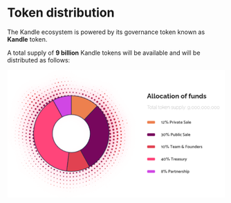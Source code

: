 # Token distribution

The Kandle ecosystem is powered by its governance token known as **Kandle** token. 

A total supply of **9 billion** Kandle tokens will be available and will be distributed as follows:

![Kandle Token Distribution](/assets/images/token-distribution.png "Token Distribution")
